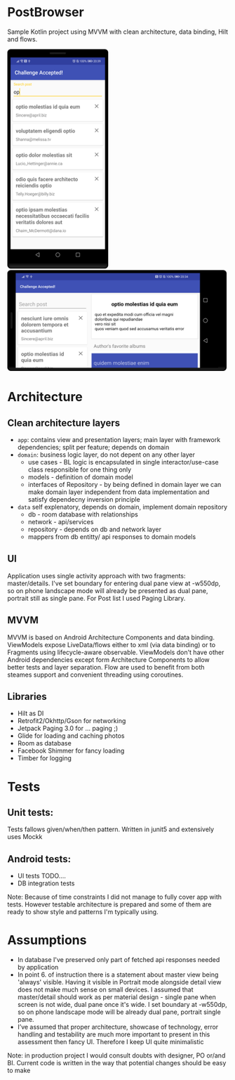 PostBrowser
=========
Sample Kotlin project using MVVM with clean architecture, data binding, Hilt and flows.

<img src="https://raw.githubusercontent.com/devMoskal/PostBrowser/master/screenshots/portrait.png?token=ALR5GQVJHJRW5TJICIYIABK7PIM6K" width="230" height="500">     <img src="https://raw.githubusercontent.com/devMoskal/PostBrowser/master/screenshots/landscape.png?token=ALR5GQXIBHHTMEJ3ABPI46C7PIMXK" width="500" height="230">

# Architecture

Clean architecture layers
-----------
- `app`: contains view and presentation layers; main layer with framework dependencies; split per feature; depends on domain
- `domain`: business logic layer, do not depent on any other layer
  - use cases - BL logic is encapsulated in single interactor/use-case class responsible for one thing only
  - models - definition of domain model
  - interfaces of Repository - by being defined in domain layer we can make domain layer independent from data implementation and satisfy dependecny inversion principle
- `data` self explenatory, depends on domain, implement domain repository
  - db - room database with relationships
  - network - api/services
  - repository - depends on db and network layer 
  - mappers from db entitty/ api responses to domain models

UI
-----------
Application uses single activity approach with two fragments: master/details. I've set boundary for entering dual pane view at -w550dp, so on phone landscape mode will already be presented as dual pane, portrait still as single pane. For Post list I used Paging Library.

MVVM
-----------
MVVM is based on Android Architecture Components and data binding. ViewModels expose LiveData/flows either to xml (via data binding) or to Fragments using lifecycle-aware observable. ViewModels don't have other Android dependencies except form Architecture Components to allow better tests and layer separation.
Flow are used to benefit from both steames support and convenient threading using coroutines.

Libraries
-----------
- Hilt as DI
- Retrofit2/Okhttp/Gson for networking
- Jetpack Paging 3.0 for ... paging ;)
- Glide for loading and caching photos
- Room as database
- Facebook Shimmer for fancy loading 
- Timber for logging

# Tests

Unit tests:
-----------
Tests fallows given/when/then pattern. Written in junit5 and extensively uses Mockk

Android tests:
-----------
- UI tests TODO....
- DB integration tests 

Note: Because of time constraints I did not manage to fully cover app with tests. However testable architecture is prepared and some of them are ready to show style and patterns I'm typically using.

# Assumptions
- In database I've preserved only part of fetched api responses needed by application
- In point 6. of instruction there is a statement about master view being 'always' visible. Having it visible in Portrait mode alongside detail view does not make much sense on small devices. I assumed that master/detail should work as per material design - single pane when screen is not wide, dual pane once it's wide. I set boundary at -w550dp, so on phone landscape mode will be already dual pane, portrait single pane.
- I’ve assumed that proper architecture, showcase of technology, error handling and testability are much more important to present in this assessment then fancy UI. Therefore I keep UI quite minimalistic

Note: in production project I would consult doubts with designer, PO or/and BI. Current code is written in the way that potential changes should be easy to make
